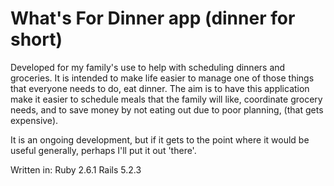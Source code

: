 # What's For Dinner app (dinner for short)

Developed for my family's use to help with scheduling dinners and groceries.
It is intended to make life easier to manage one of those things that everyone
needs to do, eat dinner. The aim is to have this application make it easier to
schedule meals that the family will like, coordinate grocery needs, and to save
money by not eating out due to poor planning, (that gets expensive).

It is an ongoing development, but if it gets to the point where it would be useful
generally, perhaps I'll put it out 'there'.

Written in:
Ruby 2.6.1
Rails 5.2.3
